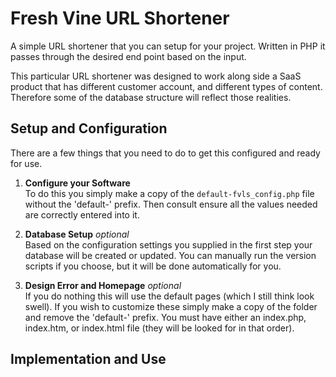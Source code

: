 # Fresh Vine URL Shortener

A simple URL shortener that you can setup for your project. Written in PHP it passes through the desired end point based on the input.  
  
This particular URL shortener was designed to work along side a SaaS product that has different customer account, and different types of content. Therefore some of the database structure will reflect those realities.


## Setup and Configuration
 
There are a few things that you need to do to get this configured and ready for use.  
  
1. **Configure your Software**  
To do this you simply make a copy of the `default-fvls_config.php` file without the 'default-' prefix. Then consult ensure all the values needed are correctly entered into it.

1. **Database Setup** *optional*  
Based on the configuration settings you supplied in the first step your database will be created or updated. You can manually run the version scripts if you choose, but it will be done automatically for you.

1. **Design Error and Homepage** *optional*  
If you do nothing this will use the default pages (which I still think look swell). If you wish to customize these simply make a copy of the folder and remove the 'default-' prefix. You must have either an index.php, index.htm, or index.html file (they will be looked for in that order). 


## Implementation and Use 